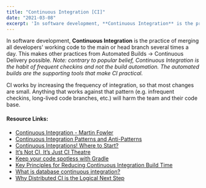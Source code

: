 ```yaml
---
title: "Continuous Integration [CI]"
date: "2021-03-08"
excerpt: 'In software development, **Continuous Integration** is the practice of merging all'
---
```


In software development, **Continuous Integration** is the practice of merging all developers' working code to the main or head branch several times a day. This makes other practices from Automated Builds -> Continuous Delivery possible. _Note: contrary to popular belief, Continuous Integration is the habit of frequent checkins and not the build automation. The automated builds are the supporting tools that make CI practical._

CI works by increasing the frequency of integration, so that most changes are small. Anything that works against that pattern (e.g. infrequent checkins, long-lived code branches, etc.) will harm the team and their code base.

#### Resource Links:

- [Continuous Integration - Martin Fowler](https://martinfowler.com/articles/continuousIntegration.html)
- [Continuous Integration Patterns and Anti-Patterns](https://dzone.com/refcardz/continuous-integration)
- [Continuous Integrations! Where to Start?](https://thinkinglabs.io/articles/2024/11/01/continuous-integration-where-to-start.html)
- [It’s Not CI, It’s Just CI Theatre](https://www.gocd.org/2017/05/16/its-not-CI-its-CI-theatre/)
- [Keep your code spotless with Gradle](https://github.com/diffplug/spotless)
- [Key Principles for Reducing Continuous Integration Build Time](https://blogs.agilefaqs.com/2014/10/03/key-principles-for-reducing-continuous-integration-build-time/)
- [What is database continuous integration?](https://www.red-gate.com/simple-talk/devops/database-devops/database-continuous-integration/)
- [Why Distributed CI is the Logical Next Step](https://qualityswdev.com/2010/12/15/why-distributed-ci-is-the-logical-next-step/)

